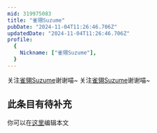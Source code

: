 ```yaml
---
mid: 319975083
title: "雀翎Suzume"
pubDate: "2024-11-04T11:26:46.706Z"
updatedDate: "2024-11-04T11:26:46.706Z"
profile:
  {
    Nickname: ["雀翎Suzume"],
  }
---
```


关注[雀翎Suzume](https://space.bilibili.com/319975083)谢谢喵~ 关注[雀翎Suzume](https://space.bilibili.com/319975083)谢谢喵~

## 此条目有待补充
你可以在[这里](https://github.com/Yuhanawa/VTuber.ICU-Content/edit/master/v/雀翎Suzume/index.md)编辑本文
